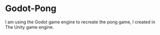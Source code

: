 # Godot-Pong
I am using the Godot game engine to recreate the pong game, I created in The Unity game engine.
